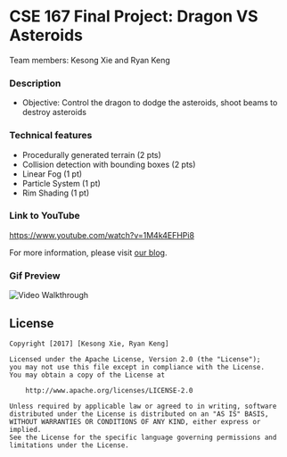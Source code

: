 # CSE 167 Final Project: Dragon VS Asteroids

Team members: Kesong Xie and Ryan Keng

### Description
  * Objective: Control the dragon to dodge the asteroids, shoot beams to destroy asteroids  
  
### Technical features
  * Procedurally generated terrain (2 pts)  
  * Collision detection with bounding boxes (2 pts)  
  * Linear Fog (1 pt)
  * Particle System (1 pt)
  * Rim Shading (1 pt)
  
### Link to YouTube
https://www.youtube.com/watch?v=1M4k4EFHPi8
 
  
For more information, please visit [our blog](https://kesongandryan.blogspot.com/).

### Gif Preview
<img src='https://github.com/kesongxie/CSE167FinalProject/blob/master/assignment0/gif/UFO.gif' title='Video Walkthrough' width='' alt='Video Walkthrough' />


## License

    Copyright [2017] [Kesong Xie, Ryan Keng]
    
    Licensed under the Apache License, Version 2.0 (the "License");
    you may not use this file except in compliance with the License.
    You may obtain a copy of the License at

        http://www.apache.org/licenses/LICENSE-2.0

    Unless required by applicable law or agreed to in writing, software
    distributed under the License is distributed on an "AS IS" BASIS,
    WITHOUT WARRANTIES OR CONDITIONS OF ANY KIND, either express or implied.
    See the License for the specific language governing permissions and
    limitations under the License.
